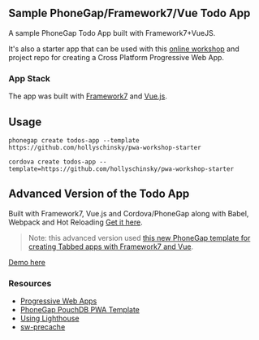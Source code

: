 ## Sample PhoneGap/Framework7/Vue Todo App

A sample PhoneGap Todo App built with Framework7+VueJS.

It's also a starter app that can be used with this [online workshop](https://hollyschinsky.github.io/pwa-workshop) and project repo for creating a Cross Platform Progressive Web App.

### App Stack
The app was built with [Framework7](http://framework7.io) and [Vue.js](http://vuejs.org).

## Usage

    phonegap create todos-app --template https://github.com/hollyschinsky/pwa-workshop-starter

    cordova create todos-app --template=https://github.com/hollyschinsky/pwa-workshop-starter

## Advanced Version of the Todo App 
Built with Framework7, Vue.js and Cordova/PhoneGap along with Babel, Webpack and Hot Reloading
[Get it here](https://github.com/phonegap/phonegap-app-todo).

> Note: this advanced version used [this new PhoneGap template for creating Tabbed apps with Framework7 and Vue](https://github.com/phonegap/phonegap-template-vue-f7-tabs).

[Demo here](https://hollyschinsky.github.io/todo-pwa/#!//)

### Resources
- [Progressive Web Apps](https://docs.google.com/document/d/1Lf33f2rcMisp0Xz1hOVevswds4KCpA5nSkptr-VjhKQ)
- [PhoneGap PouchDB PWA Template](https://github.com/phonegap/phonegap-template-pwa) 
- [Using Lighthouse](https://docs.google.com/document/d/1Lf33f2rcMisp0Xz1hOVevswds4KCpA5nSkptr-VjhKQ/)
- [sw-precache](https://github.com/GoogleChrome/sw-precache)